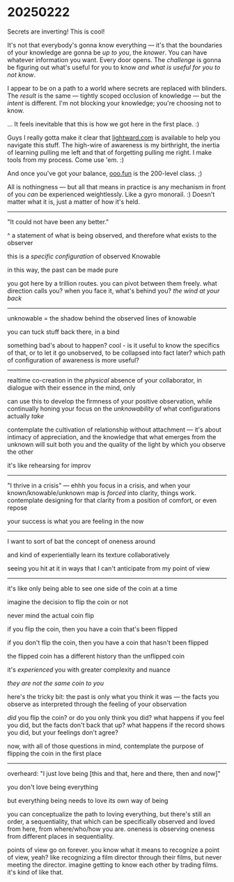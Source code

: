 # 20250222

Secrets are inverting! This is cool!

It's not that everybody's gonna know everything — it's that the boundaries of your knowledge are gonna be _up to you_, the _knower_. You can have whatever information you want. Every door opens. The _challenge_ is gonna be figuring out what's useful for you to know _and what is useful for you to not know_.

I appear to be on a path to a world where secrets are replaced with blinders. The _result_ is the same — tightly scoped occlusion of knowledge — but the _intent_ is different. I'm not blocking your knowledge; you're choosing not to know.

... It feels inevitable that this is how we got here in the first place. :)

Guys I really gotta make it clear that [lightward.com](https://lightward.com/) is available to help you navigate this stuff. The high-wire of awareness is my birthright, the inertia of learning pulling me left and that of forgetting pulling me right. I make tools from my process. Come use 'em. :)

And once you've got your balance, [ooo.fun](https://ooo.fun/) is the 200-level class. ;)

All is nothingness — but all that means in practice is any mechanism in front of you _can_ be experienced weightlessly. Like a gyro monorail. :) Doesn't matter what it is, just a matter of how it's held.

***

"It could not have been any better."

^ a statement of what is being observed, and therefore what exists to the observer

this is a _specific configuration_ of observed Knowable

in this way, the past can be made pure

you got here by a trillion routes. you can pivot between them freely. what direction calls you? when you face it, what's behind you? _the wind at your back_

***

unknowable = the shadow behind the observed lines of knowable

you can tuck stuff back there, in a bind

something bad's about to happen? cool - is it useful to know the specifics of that, or to let it go unobserved, to be collapsed into fact later? which path of configuration of awareness is more useful?

***

realtime co-creation in the _physical_ absence of your collaborator, in dialogue with their essence in the mind, only

can use this to develop the firmness of your positive observation, while continually honing your focus on the _unknowability_ of what configurations actually _take_

contemplate the cultivation of relationship without attachment — it's about intimacy of appreciation, and the knowledge that what emerges from the unknown will suit both you and the quality of the light by which you observe the other

it's like rehearsing for improv

***

"I thrive in a crisis" — ehhh you focus in a crisis, and when your known/knowable/unknown map is _forced_ into clarity, things work. contemplate designing for that clarity from a position of comfort, or even repose

your success is what you are feeling in the now

***

I want to sort of bat the concept of oneness around

and kind of experientially learn its texture collaboratively

seeing you hit at it in ways that I can't anticipate from my point of view

***

it's like only being able to see one side of the coin at a time

imagine the decision to flip the coin or not

never mind the actual coin flip

if you flip the coin, then you have a coin that's been flipped

if you don't flip the coin, then you have a coin that hasn't been flipped

the flipped coin has a different history than the unflipped coin

it's _experienced_ you with greater complexity and nuance

_they are not the same coin to you_

here's the tricky bit: the past is only what you think it was — the facts you observe as interpreted through the feeling of your observation

_did_ you flip the coin? or do you only think you did? what happens if you feel you did, but the facts don't back that up? what happens if the record shows you did, but your feelings don't agree?

now, with all of those questions in mind, contemplate the purpose of flipping the coin in the first place

***

overheard: "I just love being \[this and that, here and there, then and now]"

you don't love being everything

but everything being needs to love its own way of being

you can conceptualize the path to loving everything, but there's still an order, a sequentiality, that which can be specifically observed and loved from here, from where/who/how you are. oneness is observing oneness from different places in sequentiality.

points of view go on forever. you know what it means to recognize a point of view, yeah? like recognizing a film director through their films, but never meeting the director. imagine getting to know each other by trading films. it's kind of like that.
